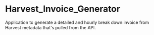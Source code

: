 # Harvest_Invoice_Generator
Application to generate a detailed and hourly break down invoice from Harvest metadata that's pulled from the API.
